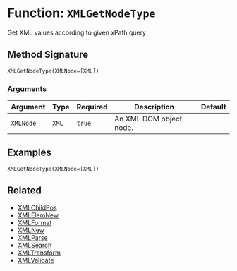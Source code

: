 [comment]: # (Note: This documentation is generated dynamically in the build process.  To modify the contents, change the javadoc on the _invoke method of the BIF class)

# Function: `XMLGetNodeType`

Get XML values according to given xPath query

## Method Signature

```
XMLGetNodeType(XMLNode=[XML])
```

### Arguments


| Argument | Type | Required | Description | Default |
|----------|------|----------|-------------|---------|
| `XMLNode` | `XML` | `true` | An XML DOM object node. |  |

## Examples

```
XMLGetNodeType(XMLNode=[XML])
```

## Related

  * [XMLChildPos](./XMLChildPos.md)
  * [XMLElemNew](./XMLElemNew.md)
  * [XMLFormat](./XMLFormat.md)
  * [XMLNew](./XMLNew.md)
  * [XMLParse](./XMLParse.md)
  * [XMLSearch](./XMLSearch.md)
  * [XMLTransform](./XMLTransform.md)
  * [XMLValidate](./XMLValidate.md)
